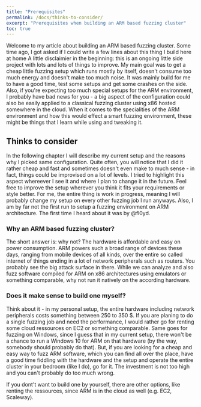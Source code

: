```yaml
---
title: "Prerequisites"
permalink: /docs/thinks-to-consider/
excerpt: "Prerequisites when building an ARM based fuzzing cluster"
toc: true
---
```



Welcome to my article about building an ARM based fuzzing cluster. Some time ago, I got asked if I could write a few lines about this thing I build here at home
A little disclaimier in the beginning: this is an ongoing little side project with lots and lots of things to improve. My main goal was to get a cheap little fuzzing setup which runs mostly by itself, doesn't consume too much energy and doesn't make too much noise. It was mainly build for me to have a good time, test some setups and get some crashes on the side.
Also, if you're expecting too much special setups for the ARM environment, I probably have bad news for you - a big aspect of the configuration could also be easily applied to a classical fuzzing cluster using x86 hosted somewhere in the cloud. When it comes to the specialities of the ARM environment and how this would effect a smart fuzzing environment, these might be things that I learn while using and tweaking it.


## Thinks to consider

In the following chapter I will describe my current setup and the reasons why I picked same configuration. Quite often, you will notice that I did it rather cheap and fast and sometimes doesn't even make to much sense - in fact, things could be improvised on a lot of levels. I tried to highlight this aspect whereever I see it and where I plan to change it in the future. Feel free to improve the setup wherever you think it fits your requirements or style better. For me, the entire thing is work in progress, meaning I will probably change my setup on every other fuzzing job I run anyways.
Also, I am by far not the first run to setup a fuzzing environment on ARM architecture. The first time I heard about it was by @fl0yd.

### Why an ARM based fuzzing cluster?

The short answer is: why not? The hardware is affordable and easy on power consumption. ARM powers such a broad range of devices these days, ranging from mobile devices of all kinds, over the entire so called internet of things ending in a lot of network peripherals such as routers. You probably see the big attack surface in there. While we can analyze and also fuzz software compiled for ARM on x86 architectures using emulators or something comparable, why not run it natively on the according hardware.


### Does it make sense to build one myself?

Think about it - in my personal setup, the entire hardware including network peripherals costs something between 250 to 350 $. If you are planing to do a single fuzzing job and need the performance, I would rather go for renting some cloud ressources on EC2 or something comparable. Same goes for fuzzing on Windows, since I guess that in my current setup, there won't be a chance to run a Windows 10 for ARM on that hardware (by the way, somebody should probably do that).
But, if you are looking for a cheap and easy way to fuzz ARM software, which you can find all over the place, have a good time fiddling with the hardware and the setup and operate the entire cluster in your bedroom (like I do), go for it. The investment is not too high and you can't probably do too much wrong. 

If you dont't want to build one by yourself, there are other options, like renting the ressources, since ARM is in the cloud as well (e.g. EC2, Scaleway).		

